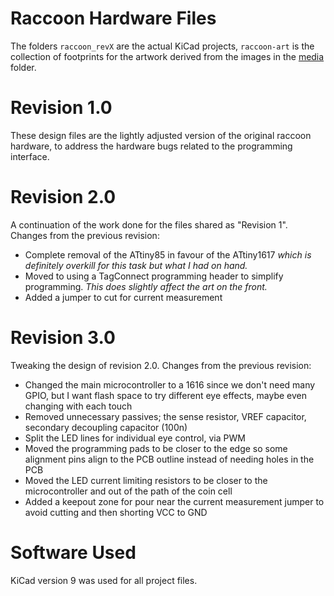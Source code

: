 # Raccoon Hardware Files

The folders `raccoon_revX` are the actual KiCad projects, `raccoon-art` is the collection of footprints for the artwork derived from the images in the [media](../media/) folder.

# Revision 1.0

These design files are the lightly adjusted version of the original raccoon hardware, to address the hardware bugs related to the programming interface.

# Revision 2.0

A continuation of the work done for the files shared as "Revision 1". Changes from the previous revision:

- Complete removal of the ATtiny85 in favour of the ATtiny1617 _which is definitely overkill for this task but what I had on hand._
- Moved to using a TagConnect programming header to simplify programming. _This does slightly affect the art on the front._
- Added a jumper to cut for current measurement

# Revision 3.0

Tweaking the design of revision 2.0. Changes from the previous revision:

- Changed the main microcontroller to a 1616 since we don't need many GPIO, but I want flash space to try different eye effects, maybe even changing with each touch
- Removed unnecessary passives; the sense resistor, VREF capacitor, secondary decoupling capacitor (100n)
- Split the LED lines for individual eye control, via PWM
- Moved the programming pads to be closer to the edge so some alignment pins align to the PCB outline instead of needing holes in the PCB
- Moved the LED current limiting resistors to be closer to the microcontroller and out of the path of the coin cell
- Added a keepout zone for pour near the current measurement jumper to avoid cutting and then shorting VCC to GND

# Software Used

KiCad version 9 was used for all project files.
